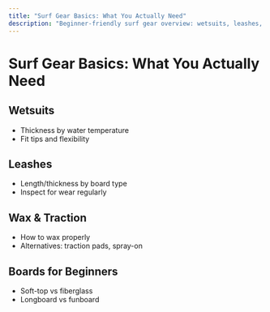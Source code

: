 ```yaml
---
title: "Surf Gear Basics: What You Actually Need"
description: "Beginner-friendly surf gear overview: wetsuits, leashes, wax/traction, and beginner board choices."
---
```


# Surf Gear Basics: What You Actually Need

## Wetsuits
- Thickness by water temperature
- Fit tips and flexibility

## Leashes
- Length/thickness by board type
- Inspect for wear regularly

## Wax & Traction
- How to wax properly
- Alternatives: traction pads, spray-on

## Boards for Beginners
- Soft-top vs fiberglass
- Longboard vs funboard


